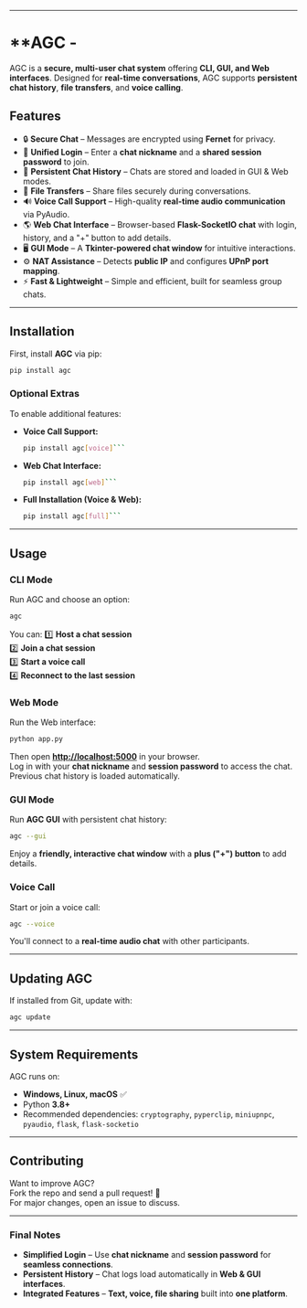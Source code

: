 

---

# **AGC - 

AGC is a **secure, multi-user chat system** offering **CLI, GUI, and Web interfaces**. Designed for **real-time conversations**, AGC supports **persistent chat history**, **file transfers**, and **voice calling**.

## **Features**
- 🔒 **Secure Chat** – Messages are encrypted using **Fernet** for privacy.
- 🔄 **Unified Login** – Enter a **chat nickname** and a **shared session password** to join.
- 💾 **Persistent Chat History** – Chats are stored and loaded in GUI & Web modes.
- 📎 **File Transfers** – Share files securely during conversations.
- 🔊 **Voice Call Support** – High-quality **real-time audio communication** via PyAudio.
- 🌎 **Web Chat Interface** – Browser-based **Flask-SocketIO chat** with login, history, and a "+" button to add details.
- 🖥️ **GUI Mode** – A **Tkinter-powered chat window** for intuitive interactions.
- ⚙️ **NAT Assistance** – Detects **public IP** and configures **UPnP port mapping**.
- ⚡ **Fast & Lightweight** – Simple and efficient, built for seamless group chats.

---

## **Installation**
First, install **AGC** via pip:

```bash
pip install agc
```

### **Optional Extras**
To enable additional features:
- **Voice Call Support:**  
  ```bash
  pip install agc[voice]```
- **Web Chat Interface:**  
  ```bash
  pip install agc[web]```
- **Full Installation (Voice & Web):**  
  ```bash
  pip install agc[full]```

---

## **Usage**

### **CLI Mode**
Run AGC and choose an option:

```bash
agc
```

You can:
1️⃣ **Host a chat session**  
2️⃣ **Join a chat session**  
3️⃣ **Start a voice call**  
4️⃣ **Reconnect to the last session**  

### **Web Mode**
Run the Web interface:

```bash
python app.py
```

Then open **[http://localhost:5000](http://localhost:5000)** in your browser.  
Log in with your **chat nickname** and **session password** to access the chat.  
Previous chat history is loaded automatically.

### **GUI Mode**
Run **AGC GUI** with persistent chat history:

```bash
agc --gui
```

Enjoy a **friendly, interactive chat window** with a **plus ("+") button** to add details.

### **Voice Call**
Start or join a voice call:

```bash
agc --voice
```

You'll connect to a **real-time audio chat** with other participants.

---

## **Updating AGC**
If installed from Git, update with:

```bash
agc update
```

---

## **System Requirements**
AGC runs on:
- **Windows, Linux, macOS** ✅
- Python **3.8+**
- Recommended dependencies: `cryptography`, `pyperclip`, `miniupnpc`, `pyaudio`, `flask`, `flask-socketio`

---

## **Contributing**
Want to improve AGC?  
Fork the repo and send a pull request! 🚀  
For major changes, open an issue to discuss.
<!-- GitAds-Verify: WQWAW8CCB8LY4ZV45DPQ5S8UVJ2RFZ5I -->

---

### **Final Notes**
- **Simplified Login** – Use **chat nickname** and **session password** for **seamless connections**.
- **Persistent History** – Chat logs load automatically in **Web & GUI interfaces**.
- **Integrated Features** – **Text, voice, file sharing** built into **one platform**.

